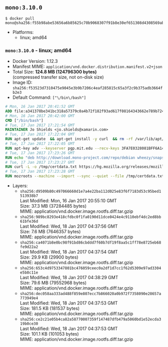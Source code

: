 ## `mono:3.10.0`

```console
$ docker pull mono@sha256:f55b98abe53656a6b85625c70b9068307f91b8e30ef651308d4308569ab9c1e9
```

-	Platforms:
	-	linux; amd64

### `mono:3.10.0` - linux; amd64

-	Docker Version: 1.12.3
-	Manifest MIME: `application/vnd.docker.distribution.manifest.v2+json`
-	Total Size: **124.8 MB (124796300 bytes)**  
	(compressed transfer size, not on-disk size)
-	Image ID: `sha256:f53523d7310475e9045e3b9b7206c4eaf285815c65a3f2c9b375adb3664fb2e3`
-	Default Command: `["\/bin\/bash"]`

```dockerfile
# Mon, 16 Jan 2017 20:41:52 GMT
ADD file:a341378be341bc318a57379c0a4b72f182f93ad617f08164343662e789b7244b in / 
# Mon, 16 Jan 2017 20:42:00 GMT
CMD ["/bin/bash"]
# Tue, 17 Jan 2017 17:21:54 GMT
MAINTAINER Jo Shields <jo.shields@xamarin.com>
# Tue, 17 Jan 2017 17:22:04 GMT
RUN apt-get update 	&& apt-get install -y curl 	&& rm -rf /var/lib/apt/lists/*
# Tue, 17 Jan 2017 17:22:05 GMT
RUN apt-key adv --keyserver pgp.mit.edu --recv-keys 3FA7E0328081BFF6A14DA29AA6A19B38D3D831EF
# Tue, 17 Jan 2017 17:23:26 GMT
RUN echo "deb http://download.mono-project.com/repo/debian wheezy/snapshots/3.10.0 main" > /etc/apt/sources.list.d/mono-xamarin.list         && echo "deb http://download.mono-project.com/repo/debian 310-security main" >> /etc/apt/sources.list.d/mono-xamarin.list 	&& apt-get update 	&& apt-get install -y mono-devel fsharp mono-vbnc nuget 	&& rm -rf /var/lib/apt/lists/*
# Tue, 17 Jan 2017 17:23:27 GMT
RUN curl -L -o /tmp/certdata.txt https://hg.mozilla.org/releases/mozilla-release/raw-file/5d447d9abfdf/security/nss/lib/ckfw/builtins/certdata.txt
# Tue, 17 Jan 2017 17:23:28 GMT
RUN mozroots --machine --import --sync --quiet --file /tmp/certdata.txt
```

-	Layers:
	-	`sha256:d9509b80c497066660d1e7a4e22ba112d025e83f6f7183d53c95bed1513938b7`  
		Last Modified: Mon, 16 Jan 2017 20:55:10 GMT  
		Size: 37.3 MB (37284485 bytes)  
		MIME: application/vnd.docker.image.rootfs.diff.tar.gzip
	-	`sha256:989bc8293e418cfdbc0f1fa0190d11dce0424e4c9110ebf4dc2ed8bb61bfe36d`  
		Last Modified: Wed, 18 Jan 2017 04:37:56 GMT  
		Size: 7.6 MB (7646357 bytes)  
		MIME: application/vnd.docker.image.rootfs.diff.tar.gzip
	-	`sha256:ca4071b8e0bc98f91bd86cbddd7f60b7df19f8aa5c1ff78e8725eb68fe9d22a2`  
		Last Modified: Wed, 18 Jan 2017 04:37:54 GMT  
		Size: 29.9 KB (29900 bytes)  
		MIME: application/vnd.docker.image.rootfs.diff.tar.gzip
	-	`sha256:653c4d9753347801bc476059ceec0a2df1d7cc1f62d5309e97ad3304e5b8c11e`  
		Last Modified: Wed, 18 Jan 2017 04:38:29 GMT  
		Size: 79.6 MB (79552968 bytes)  
		MIME: application/vnd.docker.image.rootfs.diff.tar.gzip
	-	`sha256:dec058aa333ad488f859e807ecc7b866020a0b972f7358090e28657a773949e4`  
		Last Modified: Wed, 18 Jan 2017 04:37:53 GMT  
		Size: 181.5 KB (181537 bytes)  
		MIME: application/vnd.docker.image.rootfs.diff.tar.gzip
	-	`sha256:ce2c21e05b4ca82a58770007359f147487dfb479a5060bd1e52ecda319b0ce30`  
		Last Modified: Wed, 18 Jan 2017 04:37:53 GMT  
		Size: 101.1 KB (101053 bytes)  
		MIME: application/vnd.docker.image.rootfs.diff.tar.gzip
